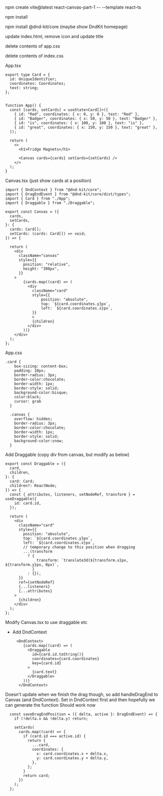npm create vite@latest react-canvas-part-1 -- --template react-ts

npm install

npm install @dnd-kit/core
(maybe show DndKit homepage)

update index.html, remove icon and update title

delete contents of app.css

delete contents of index.css

App.tsx

```
export type Card = {
  id: UniqueIdentifier;
  coordinates: Coordinates;
  text: string;
};


function App() {
  const [cards, setCards] = useState<Card[]>([
    { id: "Red", coordinates: { x: 0, y: 0 }, text: "Red" },
    { id: "Badger", coordinates: { x: 50, y: 50 }, text: "Badger" },
    { id: "is", coordinates: { x: 100, y: 100 }, text: "is" },
    { id: "great", coordinates: { x: 150, y: 150 }, text: "great" },
  ]);
  
  return (
    <>
      <h1>Fridge Magnets</h1>

      <Canvas cards={cards} setCards={setCards} />
    </>
  );
}
```

Canvas.tsx (just show cards at a position)

```
import { DndContext } from "@dnd-kit/core";
import { DragEndEvent } from "@dnd-kit/core/dist/types";
import { Card } from "./App";
import { Draggable } from "./Draggable";

export const Canvas = ({
  cards,
  setCards,
}: {
  cards: Card[];
  setCards: (cards: Card[]) => void;
}) => {

  return (
    <div
      className="canvas"
      style={{
        position: "relative",
        height: "300px",
      }}
    >
        {cards.map((card) => (
          <div
            className="card"
            style={{
                position: "absolute",
                top: `${card.coordinates.y}px`,
                left: `${card.coordinates.x}px`,
            }}
            >
            {children}
          </div>
        ))}
    </div>
  );
};
```

App.css

```
.card {
    box-sizing: content-box;
    padding: 10px;
    border-radius: 3px;
    border-color:chocolate;
    border-width: 1px;
    border-style: solid;
    background-color:bisque;
    color:black;
    cursor: grab
  }
  
  .canvas {
    overflow: hidden;
    border-radius: 3px;
    border-color:chocolate;
    border-width: 1px;
    border-style: solid;
    background-color:snow;
  }
```

Add Draggable (copy div  from canvas, but modify as below)

```
export const Draggable = ({
  card,
  children,
}: {
  card: Card;
  children?: ReactNode;
}) => {
  const { attributes, listeners, setNodeRef, transform } = useDraggable({
    id: card.id,
  });

  return (
    <div
      className="card"
      style={{
        position: "absolute",
        top: `${card.coordinates.y}px`,
        left: `${card.coordinates.x}px`,
        // temporary change to this position when dragging
        ...(transform
          ? {
              transform: `translate3d(${transform.x}px, ${transform.y}px, 0px)`,
            }
          : {}),
      }}
      ref={setNodeRef}
      {...listeners}
      {...attributes}
    >
      {children}
    </div>
  );
};
```

Modify Canvas.tsx to use draggable etc
- Add DndContext

```
     <DndContext>
        {cards.map((card) => (
          <Draggable
            id={card.id.toString()}
            coordinates={card.coordinates}
            key={card.id}
          >
            {card.text}
          </Draggable>
        ))}
      </DndContext>
```

Doesn't update when we finish the drag though, so add handleDragEnd to Canvas (and DndContext).
Set in DndContext first and then hopefully we can generate the function
Should work now

```
  const saveDragEndPosition = ({ delta, active }: DragEndEvent) => {
    if (!delta.x && !delta.y) return;

    setCards(
      cards.map((card) => {
        if (card.id === active.id) {
          return {
            ...card,
            coordinates: {
              x: card.coordinates.x + delta.x,
              y: card.coordinates.y + delta.y,
            },
          };
        }
        return card;
      })
    );
  };
```

